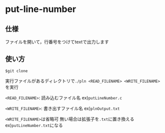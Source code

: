 # put-line-number

## 仕様
ファイルを開いて，行番号をつけてtextで出力します

## 使い方

    $git clone 
実行ファイルがあるディレクトリで`./pln <READ_FILENAME> <WRITE_FILENAME>`を実行

`<READ_FILENAME>`: 読み込むファイル名 ex)`putLineNumber.c`

`<WRITE_FILENAME>`: 書き出すファイル名 ex)`plnOutput.txt`

`<WRITE_FILENAME>`は省略可 無い場合は拡張子を`.txt`に置き換える ex)`putLineNumber.txt`になる
